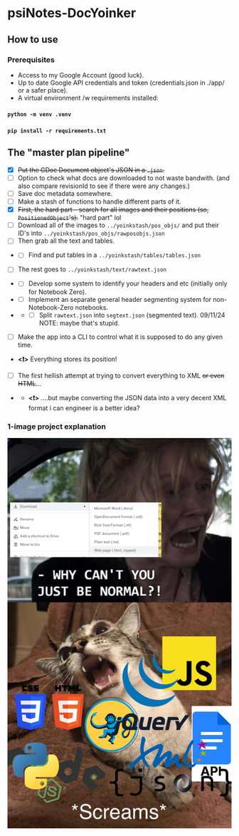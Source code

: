 # psiNotes-DocYoinker

## How to use

### Prerequisites

- Access to my Google Account (good luck).
- Up to date Google API credentials and token (credentials.json in ./app/ or a safer place).
- A virtual environment /w requirements installed:
#### `python -m venv .venv`
#### `pip install -r requirements.txt`

## The "master plan pipeline"
- [x] ~~Put the GDoc Document object's JSON in a `.json`.~~ 
- [ ] Option to check what docs are downloaded to not waste bandwith. (and also compare revisionId to see if there were any changes.)
- [ ] Save doc metadata somewhere.
- [ ] Make a stash of functions to handle different parts of it.
- [x] ~~First, the hard part - search for all images and their positions (so, `PositionedObject`'s).~~ "hard part" lol
- [ ] Download all of the images to `../yoinkstash/pos_objs/` and put their ID's into `../yoinkstash/pos_objs/rawposobjs.json`
- [ ] Then grab all the text and tables.
- - [ ] Find and put tables in a `../yoinkstash/tables/tables.json`
- [ ] The rest goes to `../yoinkstash/text/rawtext.json`
- - [ ] Develop some system to identify your headers and etc (initially only for Notebook Zero).
- - [ ] Implement an separate general header segmenting system for non-Notebook-Zero notebooks.
- - - [ ] Split `rawtext.json` into `segtext.json` (segmented text). 09/11/24 NOTE: maybe that's stupid.
- [ ] Make the app into a CLI to control what it is supposed to do any given time.
- **<❗>** Everything stores its position!
- [ ] The first hellish attempt at trying to convert everything to XML ~~or even HTML~~...
- - **<❗>** ....but maybe converting the JSON data into a very decent XML format i can engineer is a better idea?
### 1-image project explanation
![A meme](me_irl.png)
